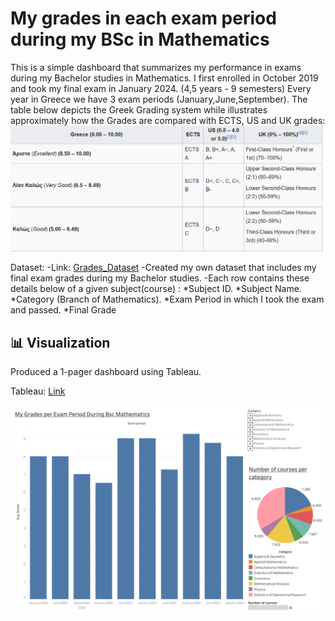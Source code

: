 # My grades in each exam period during my BSc in Mathematics
This is a simple dashboard that summarizes my performance in exams during my Bachelor studies in Mathematics.
I first enrolled in October 2019 and took my final exam in January 2024. (4,5 years - 9 semesters)
Every year in Greece we have 3 exam periods (January,June,September).
The table below depicts the Greek Grading system while illustrates approximately how the Grades are compared with ECTS, US and UK grades:
![Greek_Grading_System](https://github.com/LukeTritsis13/My_Grades/blob/main/Greek_Grading_System.png)


Dataset:
-Link: [Grades_Dataset](https://github.com/LukeTritsis13/My_Grades/blob/main/My_Grades.xlsx) 
-Created my own dataset that includes my final exam grades during my Bachelor studies.
-Each row contains these details below of a given subject(course) :
  *Subject ID.
  *Subject Name.
  *Category (Branch of Mathematics).
  *Exam Period in which I took the exam and passed.
  *Final Grade 



## 📊 Visualization

Produced a 1-pager dashboard using Tableau.

Tableau: [Link](https://public.tableau.com/app/profile/loukas.tritsis/viz/Grades_Tableau/GRADESDASHBOARD)

![My-Grades-Viz](https://github.com/LukeTritsis13/My_Grades/blob/main/GRADES%20DASHBOARD%20(1).png)
